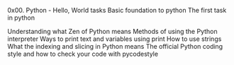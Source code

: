 0x00. Python - Hello, World tasks
Basic foundation to python 
The first task in python 

Understanding what Zen of Python means 
Methods of using the Python interpreter
Ways to print text and variables using print
How to use strings
What the indexing and slicing in Python means 
The official Python coding style and how to check your code with pycodestyle
